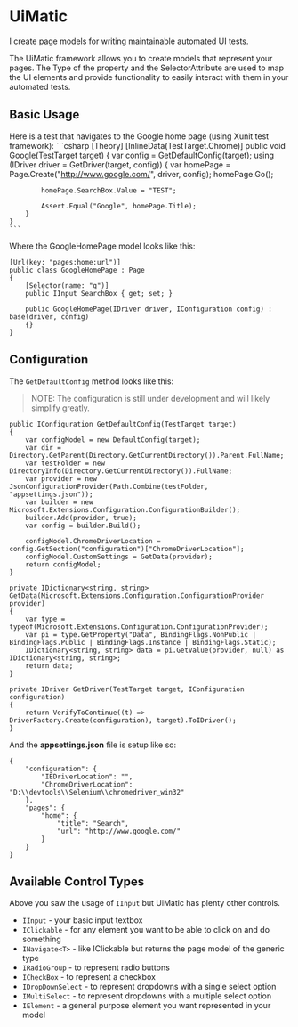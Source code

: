# UiMatic
I create page models for writing maintainable automated UI tests.

The UiMatic framework allows you to create models that represent your pages. The Type of the property and the SelectorAttribute are used to map the UI elements and provide functionality to easily interact with them in your automated tests.

## Basic Usage

Here is a test that navigates to the Google home page (using Xunit test framework):
    ```csharp
    [Theory]
    [InlineData(TestTarget.Chrome)]
    public void Google(TestTarget target)
    {
        var config = GetDefaultConfig(target);
        using (IDriver driver = GetDriver(target, config))
        {
            var homePage = Page.Create<GoogleHomePage>("http://www.google.com/", driver, config);
            homePage.Go<GoogleHomePage>();

            homePage.SearchBox.Value = "TEST";

            Assert.Equal("Google", homePage.Title);
        }
    }
    ```
    
Where the GoogleHomePage model looks like this:

    [Url(key: "pages:home:url")]
    public class GoogleHomePage : Page
    {
        [Selector(name: "q")]
        public IInput SearchBox { get; set; }

        public GoogleHomePage(IDriver driver, IConfiguration config) : base(driver, config)
        {}
    }
    
## Configuration
The `GetDefaultConfig` method looks like this:

> NOTE: The configuration is still under development and will likely simplify greatly.

    public IConfiguration GetDefaultConfig(TestTarget target)
    {
        var configModel = new DefaultConfig(target);
        var dir = Directory.GetParent(Directory.GetCurrentDirectory()).Parent.FullName;
        var testFolder = new DirectoryInfo(Directory.GetCurrentDirectory()).FullName;
        var provider = new JsonConfigurationProvider(Path.Combine(testFolder, "appsettings.json"));
        var builder = new Microsoft.Extensions.Configuration.ConfigurationBuilder();
        builder.Add(provider, true);
        var config = builder.Build();

        configModel.ChromeDriverLocation = config.GetSection("configuration")["ChromeDriverLocation"];
        configModel.CustomSettings = GetData(provider);
        return configModel;
    }

    private IDictionary<string, string> GetData(Microsoft.Extensions.Configuration.ConfigurationProvider provider)
    {
        var type = typeof(Microsoft.Extensions.Configuration.ConfigurationProvider);
        var pi = type.GetProperty("Data", BindingFlags.NonPublic | BindingFlags.Public | BindingFlags.Instance | BindingFlags.Static);
        IDictionary<string, string> data = pi.GetValue(provider, null) as IDictionary<string, string>;
        return data;
    }

    private IDriver GetDriver(TestTarget target, IConfiguration configuration)
    {
        return VerifyToContinue((t) => DriverFactory.Create(configuration), target).ToIDriver();
    }
    
And the **appsettings.json** file is setup like so:

    {
        "configuration": {
            "IEDriverLocation": "",
            "ChromeDriverLocation": "D:\\devtools\\Selenium\\chromedriver_win32"
        },
        "pages": {
            "home": {
                "title": "Search",
                "url": "http://www.google.com/"
            }
        }
    }
    
## Available Control Types

Above you saw the usage of `IInput` but UiMatic has plenty other controls.

* `IInput` - your basic input textbox
* `IClickable` - for any element you want to be able to click on and do something
* `INavigate<T>` - like IClickable but returns the page model of the generic type
* `IRadioGroup` - to represent radio buttons
* `ICheckBox` - to represent a checkbox
* `IDropDownSelect` - to represent dropdowns with a single select option
* `IMultiSelect` - to represent dropdowns with a multiple select option
* `IElement` - a general purpose element you want represented in your model